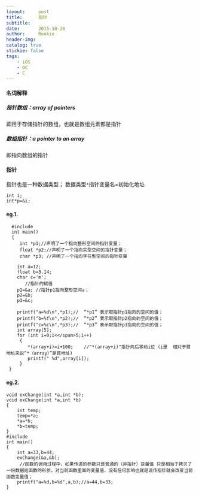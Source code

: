 ```yaml
---
layout:     post
title:      指针
subtitle:   
date:       2015-10-26
author:     Rookie
header-img: 
catalog: true
stickie: false
tags:
    - iOS
    - OC
    - C
---
```

#### 名词解释

##### 指针数组：array of pointers

即用于存储指针的数组，也就是数组元素都是指针

##### 数组指针：a pointer to an array

即指向数组的指针

#### 指针

指针也是一种数据类型；
数据类型`*`指针变量名=初始化地址

```
int i;
int*p=&i;
```

#### eg.1.

```
  #include
  int main()
  {
     int *p1;//声明了一个指向整形空间的指针变量；
     float *p2;//声明了一个指向实型空间的指针变量；
     char *p3; //声明了一个指向字符型空间的指针变量
   
    int a=12;
    float b=3.14;
    char c='m';
       //指针的赋值
    p1=&a; //指针p1指向整形空间a；
    p2=&b;
    p3=&c;
   
    printf("a=%d\n",*p1);//  “*p1” 表示取指针p1指向的空间的值；
    printf("b=%f\n",*p2);//  “*p2” 表示取指针p2指向的空间的值；
    printf("c=%c\n",*p3);//  “*p3” 表示取指针p3指向的空间的值；
    int array[5];
    for (int i=0;i<</span>5;i++)
     {
        *(array+i)=i+100;    //"*(array+i)"指针向后移动i位 (i是  相对于首地址来说“*（array）”是首地址)
        printf(" %d",array[i]);
     }
 }
```

#### eg.2.

```
void exChange(int *a,int *b);
void exChange(int *a,int *b)
{
    int temp;
    temp=*a;
    *a=*b;
    *b=temp;
}
#include 
int main()
{
    int a=33,b=44;
    exChange(&a,&b);
     //函数的调用过程中，如果传递的参数只是普通的（非指针）变量值 只是相当于拷贝了一份数据给函数的形参，对当前函数里面的变量值，没有任何影响也就是说传指针就会改变当前函数变量值；
    printf("a=%d,b=%d",a,b);//a=44,b=33;
}
```